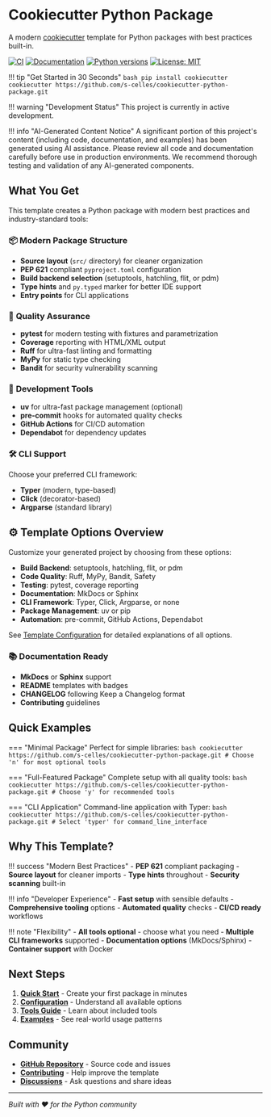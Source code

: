 # Cookiecutter Python Package

A modern [cookiecutter](https://github.com/cookiecutter/cookiecutter) template for Python packages with best practices built-in.

[![CI](https://github.com/s-celles/cookiecutter-python-package/actions/workflows/test.yml/badge.svg)](https://github.com/s-celles/cookiecutter-python-package/actions/workflows/test.yml)
[![Documentation](https://github.com/s-celles/cookiecutter-python-package/actions/workflows/docs.yml/badge.svg)](https://s-celles.github.io/cookiecutter-python-package/)
[![Python versions](https://img.shields.io/badge/python-3.9%2B-blue.svg)](https://www.python.org/downloads/)
[![License: MIT](https://img.shields.io/badge/License-MIT-yellow.svg)](https://opensource.org/licenses/MIT)

!!! tip "Get Started in 30 Seconds"
    ```bash
    pip install cookiecutter
    cookiecutter https://github.com/s-celles/cookiecutter-python-package.git
    ```

!!! warning "Development Status"
    This project is currently in active development.

!!! info "AI-Generated Content Notice"
    A significant portion of this project's content (including code, documentation, and examples) has been generated using AI assistance. Please review all code and documentation carefully before use in production environments. We recommend thorough testing and validation of any AI-generated components.

## What You Get

This template creates a Python package with modern best practices and industry-standard tools:

### 📦 **Modern Package Structure**
- **Source layout** (`src/` directory) for cleaner organization
- **PEP 621** compliant `pyproject.toml` configuration
- **Build backend selection** (setuptools, hatchling, flit, or pdm)
- **Type hints** and `py.typed` marker for better IDE support
- **Entry points** for CLI applications

### 🧪 **Quality Assurance**
- **pytest** for modern testing with fixtures and parametrization
- **Coverage** reporting with HTML/XML output
- **Ruff** for ultra-fast linting and formatting
- **MyPy** for static type checking
- **Bandit** for security vulnerability scanning

### 🔧 **Development Tools**
- **uv** for ultra-fast package management (optional)
- **pre-commit** hooks for automated quality checks
- **GitHub Actions** for CI/CD automation
- **Dependabot** for dependency updates

### 🛠️ **CLI Support**
Choose your preferred CLI framework:
- **Typer** (modern, type-based)
- **Click** (decorator-based)
- **Argparse** (standard library)

## ⚙️ Template Options Overview

Customize your generated project by choosing from these options:

- **Build Backend**: setuptools, hatchling, flit, or pdm
- **Code Quality**: Ruff, MyPy, Bandit, Safety
- **Testing**: pytest, coverage reporting
- **Documentation**: MkDocs or Sphinx
- **CLI Framework**: Typer, Click, Argparse, or none
- **Package Management**: uv or pip
- **Automation**: pre-commit, GitHub Actions, Dependabot

See [Template Configuration](configuration/template-options.md) for detailed explanations of all options.

### 📚 **Documentation Ready**
- **MkDocs** or **Sphinx** support
- **README** templates with badges
- **CHANGELOG** following Keep a Changelog format
- **Contributing** guidelines

## Quick Examples

=== "Minimal Package"
    Perfect for simple libraries:
    ```bash
    cookiecutter https://github.com/s-celles/cookiecutter-python-package.git
    # Choose 'n' for most optional tools
    ```

=== "Full-Featured Package"
    Complete setup with all quality tools:
    ```bash
    cookiecutter https://github.com/s-celles/cookiecutter-python-package.git
    # Choose 'y' for recommended tools
    ```

=== "CLI Application"
    Command-line application with Typer:
    ```bash
    cookiecutter https://github.com/s-celles/cookiecutter-python-package.git
    # Select 'typer' for command_line_interface
    ```

## Why This Template?

!!! success "Modern Best Practices"
    - **PEP 621** compliant packaging
    - **Source layout** for cleaner imports
    - **Type hints** throughout
    - **Security scanning** built-in

!!! info "Developer Experience"
    - **Fast setup** with sensible defaults
    - **Comprehensive tooling** options
    - **Automated quality** checks
    - **CI/CD ready** workflows

!!! note "Flexibility"
    - **All tools optional** - choose what you need
    - **Multiple CLI frameworks** supported
    - **Documentation options** (MkDocs/Sphinx)
    - **Container support** with Docker

## Next Steps

1. **[Quick Start](getting-started/quick-start.md)** - Create your first package in minutes
2. **[Configuration](configuration/template-options.md)** - Understand all available options
3. **[Tools Guide](tools/overview.md)** - Learn about included tools
4. **[Examples](getting-started/examples.md)** - See real-world usage patterns

## Community

- **[GitHub Repository](https://github.com/s-celles/cookiecutter-python-package)** - Source code and issues
- **[Contributing](development/contributing.md)** - Help improve the template
- **[Discussions](https://github.com/s-celles/cookiecutter-python-package/discussions)** - Ask questions and share ideas

---

*Built with ❤️ for the Python community*
